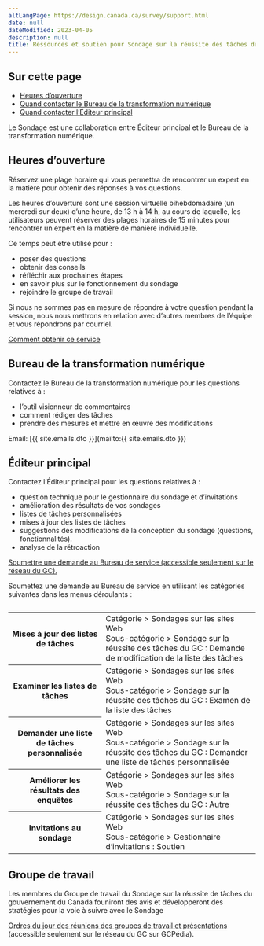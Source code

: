 ```yaml
---
altLangPage: https://design.canada.ca/survey/support.html
date: null
dateModified: 2023-04-05
description: null
title: Ressources et soutien pour Sondage sur la réussite des tâches du GC
---
```


## Sur cette page

* [Heures d’ouverture](#heures-douverture)
* [Quand contacter le Bureau de la transformation numérique](#bureau-de-la-transformation-numérique)
* [Quand contacter l’Éditeur principal](#éditeur-principal)

Le Sondage est une collaboration entre Éditeur principal et le Bureau de la transformation numérique.

## Heures d’ouverture

Réservez une plage horaire qui vous permettra de rencontrer un expert en la matière pour obtenir des réponses à vos questions.

Les heures d’ouverture sont une session virtuelle bihebdomadaire (un mercredi sur deux) d’une heure, de 13 h à 14 h, au cours de laquelle, les utilisateurs peuvent réserver des plages horaires de 15 minutes pour rencontrer un expert en la matière de manière individuelle.

Ce temps peut être utilisé pour&nbsp;:

* poser des questions
* obtenir des conseils
* réfléchir aux prochaines étapes
* en savoir plus sur le fonctionnement du sondage
* rejoindre le groupe de travail

Si nous ne sommes pas en mesure de répondre à votre question pendant la session, nous nous mettrons en relation avec d’autres membres de l’équipe et vous répondrons par courriel.

[Comment obtenir ce service](https://www.gcpedia.gc.ca/wiki/Sondage_sur_la_r%C3%A9ussite_de_t%C3%A2ches_du_Gouvernement_du_Canada#Soutien)

## Bureau de la transformation numérique

Contactez le Bureau de la transformation numérique pour les questions relatives à&nbsp;:

* l’outil visionneur de commentaires
* comment rédiger des tâches
* prendre des mesures et mettre en œuvre des modifications

Email: [{{ site.emails.dto }}](mailto:{{ site.emails.dto }})

## Éditeur principal

Contactez l’Éditeur principal pour les questions relatives à&nbsp;:

* question technique pour le gestionnaire du sondage et d’invitations
* amélioration des résultats de vos sondages
* listes de tâches personnalisées
* mises à jour des listes de tâches
* suggestions des modifications de la conception du sondage (questions, fonctionnalités).
* analyse de la rétroaction

[Soumettre une demande au Bureau de service (accessible seulement sur le réseau du GC).](http://requestform.portal.gc.ca/billets.html)

Soumettez une demande au Bureau de service en utilisant les catégories suivantes dans les menus déroulants&nbsp;:

<table class="table wb-tables table-striped">
	<caption></caption>
	<tbody>
		<tr>
			<th>Mises à jour des listes de tâches </th>
			<td>Catégorie > Sondages sur les sites Web<br>Sous-catégorie > Sondage sur la réussite des tâches du GC&nbsp;: Demande de modification de la liste des tâches</td>
		</tr>
		<tr>
			<th>Examiner les listes de tâches</th>
			<td>Catégorie > Sondages sur les sites Web<br>Sous-catégorie > Sondage sur la réussite des tâches du GC&nbsp;: Examen de la liste des tâches</td>
		</tr>
		<tr>
			<th>Demander une liste de tâches personnalisée </th>
			<td>Catégorie > Sondages sur les sites Web<br>Sous-catégorie > Sondage sur la réussite des tâches du GC&nbsp;: Demander une liste de tâches personnalisée</td>
		</tr>
		<tr>
			<th>Améliorer les résultats des enquêtes</th>
			<td>Catégorie > Sondages sur les sites Web<br>Sous-catégorie > Sondage sur la réussite des tâches du GC&nbsp;: Autre</td>
		</tr>
		<tr>
			<th>Invitations au sondage</th>
			<td>Catégorie > Sondages sur les sites Web<br>Sous-catégorie > Gestionnaire d’invitations&nbsp;: Soutien</td>
		</tr>
	</tbody>
</table>

## Groupe de travail

Les membres du Groupe de travail du Sondage sur la réussite de tâches du gouvernement du Canada founiront des avis et développeront des stratégies pour la voie à suivre avec le Sondage

[Ordres du jour des réunions des groupes de travail et présentations](https://www.gcpedia.gc.ca/wiki/Sondage_sur_la_r%C3%A9ussite_de_t%C3%A2ches_du_gouvernement_du_Canada/Groupe_de_travail) (accessible seulement sur le réseau du GC sur GCPédia).
